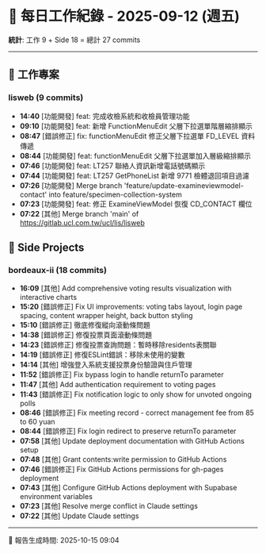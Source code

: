 # 📅 每日工作紀錄 - 2025-09-12 (週五)

**統計**: 工作 9 + Side 18 = 總計 27 commits

---

## 💼 工作專案

### lisweb (9 commits)

- **14:40** [功能開發] feat: 完成收檢系統和收檢員管理功能
- **09:10** [功能開發] feat: 新增 FunctionMenuEdit 父層下拉選單階層縮排顯示
- **08:47** [錯誤修正] fix: functionMenuEdit 修正父層下拉選單 FD_LEVEL 資料傳遞
- **08:44** [功能開發] feat: functionMenuEdit 父層下拉選單加入層級縮排顯示
- **07:46** [功能開發] feat: LT257 聯絡人資訊新增電話號碼顯示
- **07:44** [功能開發] feat: LT257 GetPhoneList 新增 9771 檢體退回項目過濾
- **07:26** [功能開發] Merge branch 'feature/update-examineviewmodel-contact' into feature/specimen-collection-system
- **07:23** [功能開發] feat: 修正 ExamineViewModel 恢復 CD_CONTACT 欄位
- **07:22** [其他] Merge branch 'main' of https://gitlab.ucl.com.tw/ucl/lis/lisweb

## 🎨 Side Projects

### bordeaux-ii (18 commits)

- **16:09** [其他] Add comprehensive voting results visualization with interactive charts
- **15:20** [錯誤修正] Fix UI improvements: voting tabs layout, login page spacing, content wrapper height, back button styling
- **15:10** [錯誤修正] 徹底修復縱向滾動條問題
- **14:38** [錯誤修正] 修復投票頁面滾動條問題
- **14:23** [錯誤修正] 修復投票查詢問題：暫時移除residents表關聯
- **14:19** [錯誤修正] 修復ESLint錯誤：移除未使用的變數
- **14:14** [其他] 增強登入系統支援投票身份驗證與住戶管理
- **11:52** [錯誤修正] Fix bypass login to handle returnTo parameter
- **11:47** [其他] Add authentication requirement to voting pages
- **11:43** [錯誤修正] Fix notification logic to only show for unvoted ongoing polls
- **08:46** [錯誤修正] Fix meeting record - correct management fee from 85 to 60 yuan
- **08:44** [錯誤修正] Fix login redirect to preserve returnTo parameter
- **07:58** [其他] Update deployment documentation with GitHub Actions setup
- **07:48** [其他] Grant contents:write permission to GitHub Actions
- **07:46** [錯誤修正] Fix GitHub Actions permissions for gh-pages deployment
- **07:43** [其他] Configure GitHub Actions deployment with Supabase environment variables
- **07:23** [其他] Resolve merge conflict in Claude settings
- **07:22** [其他] Update Claude settings

---

📅 報告生成時間: 2025-10-15 09:04
